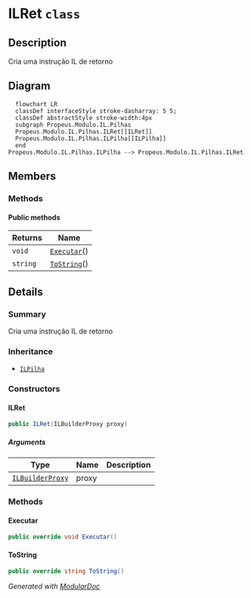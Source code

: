 # ILRet `class`

## Description
Cria uma instrução IL de retorno

## Diagram
```mermaid
  flowchart LR
  classDef interfaceStyle stroke-dasharray: 5 5;
  classDef abstractStyle stroke-width:4px
  subgraph Propeus.Modulo.IL.Pilhas
  Propeus.Modulo.IL.Pilhas.ILRet[[ILRet]]
  Propeus.Modulo.IL.Pilhas.ILPilha[[ILPilha]]
  end
Propeus.Modulo.IL.Pilhas.ILPilha --> Propeus.Modulo.IL.Pilhas.ILRet
```

## Members
### Methods
#### Public  methods
| Returns | Name |
| --- | --- |
| `void` | [`Executar`](#executar)() |
| `string` | [`ToString`](#tostring)() |

## Details
### Summary
Cria uma instrução IL de retorno

### Inheritance
 - [
`ILPilha`
](./propeusmoduloilpilhas-ILPilha.md)

### Constructors
#### ILRet
```csharp
public ILRet(ILBuilderProxy proxy)
```
##### Arguments
| Type | Name | Description |
| --- | --- | --- |
| [`ILBuilderProxy`](./propeusmoduloilproxy-ILBuilderProxy.md) | proxy |   |

### Methods
#### Executar
```csharp
public override void Executar()
```

#### ToString
```csharp
public override string ToString()
```

*Generated with* [*ModularDoc*](https://github.com/hailstorm75/ModularDoc)
